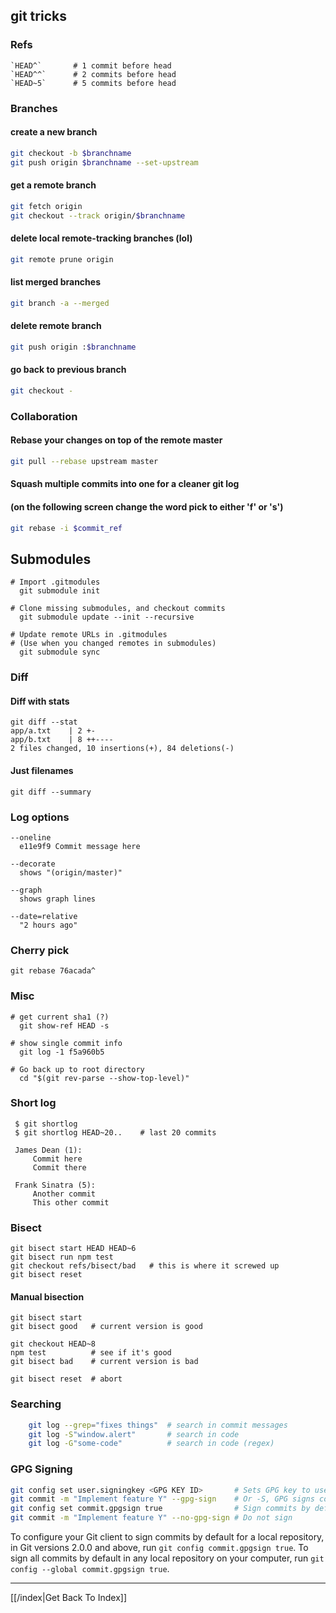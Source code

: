 ## git tricks

### Refs

    `HEAD^`       # 1 commit before head
    `HEAD^^`      # 2 commits before head
    `HEAD~5`      # 5 commits before head

### Branches

#### create a new branch
```bash
git checkout -b $branchname
git push origin $branchname --set-upstream
```

#### get a remote branch
```bash
git fetch origin
git checkout --track origin/$branchname
```

#### delete local remote-tracking branches (lol)
```bash
git remote prune origin
```

#### list merged branches
```bash
git branch -a --merged
```

#### delete remote branch
```bash
git push origin :$branchname
```

#### go back to previous branch
```bash
git checkout -
```

### Collaboration

#### Rebase your changes on top of the remote master
```bash
git pull --rebase upstream master
```

#### Squash multiple commits into one for a cleaner git log
#### (on the following screen change the word pick to either 'f' or 's')
```bash
git rebase -i $commit_ref
```

Submodules
----------

    # Import .gitmodules
      git submodule init

    # Clone missing submodules, and checkout commits
      git submodule update --init --recursive

    # Update remote URLs in .gitmodules
    # (Use when you changed remotes in submodules)
      git submodule sync

### Diff

#### Diff with stats

    git diff --stat
    app/a.txt    | 2 +-
    app/b.txt    | 8 ++----
    2 files changed, 10 insertions(+), 84 deletions(-)

#### Just filenames

    git diff --summary

### Log options

    --oneline
      e11e9f9 Commit message here

    --decorate
      shows "(origin/master)"

    --graph
      shows graph lines

    --date=relative
      "2 hours ago"

### Cherry pick

    git rebase 76acada^

### Misc

    # get current sha1 (?)
      git show-ref HEAD -s

    # show single commit info
      git log -1 f5a960b5

    # Go back up to root directory
      cd "$(git rev-parse --show-top-level)"

### Short log

     $ git shortlog
     $ git shortlog HEAD~20..    # last 20 commits

     James Dean (1):
         Commit here
         Commit there

     Frank Sinatra (5):
         Another commit
         This other commit

### Bisect

    git bisect start HEAD HEAD~6
    git bisect run npm test
    git checkout refs/bisect/bad   # this is where it screwed up
    git bisect reset

#### Manual bisection

    git bisect start
    git bisect good   # current version is good

    git checkout HEAD~8
    npm test          # see if it's good
    git bisect bad    # current version is bad

    git bisect reset  # abort

### Searching
```bash
    git log --grep="fixes things"  # search in commit messages
    git log -S"window.alert"       # search in code
    git log -G"some-code"          # search in code (regex)
```

### GPG Signing
```bash
git config set user.signingkey <GPG KEY ID>       # Sets GPG key to use for signing
git commit -m "Implement feature Y" --gpg-sign    # Or -S, GPG signs commit
git config set commit.gpgsign true                # Sign commits by default
git commit -m "Implement feature Y" --no-gpg-sign # Do not sign
```


To configure your Git client to sign commits by default for a local
repository, in Git versions 2.0.0 and above, run `git config commit.gpgsign
true`. To sign all commits by default in any local repository on your computer,
run `git config --global commit.gpgsign true`.

---

[[/index|Get Back To Index]]
